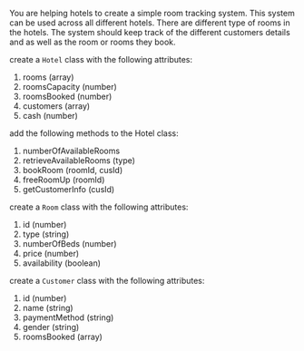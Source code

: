 You are helping hotels to create a simple room tracking system. This system can be used across all different hotels. There are different type of rooms in the hotels. The system should keep track of the different customers details and as well as the room or rooms they book.

create a `Hotel` class with the following attributes:
1. rooms (array)
2. roomsCapacity (number)
3. roomsBooked (number)
4. customers (array)
5. cash (number)

add the following methods to the Hotel class:
1. numberOfAvailableRooms
2. retrieveAvailableRooms (type)
3. bookRoom (roomId, cusId)
4. freeRoomUp (roomId)
5. getCustomerInfo (cusId)

create a `Room` class with the following attributes:
1. id (number)
2. type (string)
3. numberOfBeds (number)
4. price (number)
5. availability (boolean)

create a `Customer` class with the following attributes:
1. id (number)
2. name (string)
3. paymentMethod (string)
4. gender (string)
5. roomsBooked (array)
